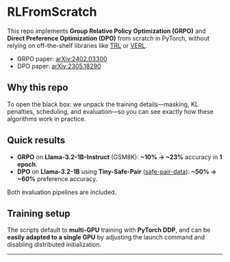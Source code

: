 # RLFromScratch

This repo implements **Group Relative Policy Optimization (GRPO)** and **Direct Preference Optimization (DPO)** from scratch in PyTorch, without relying on off-the-shelf libraries like [TRL](https://github.com/huggingface/trl) or [VERL](https://github.com/volcengine/verl).

- GRPO paper: [arXiv:2402.03300](https://arxiv.org/abs/2402.03300)  
- DPO paper: [arXiv:2305.18290](https://arxiv.org/abs/2305.18290)

## Why this repo

To open the black box: we unpack the training details—masking, KL penalties, scheduling, and evaluation—so you can see exactly how these algorithms work in practice.

## Quick results
- **GRPO** on **Llama-3.2-1B-Instruct** (GSM8K): **~10% → ~23%** accuracy in **1 epoch**.  
- **DPO** on **Llama-3.2-1B** using **Tiny-Safe-Pair** ([safe-pair-data](https://huggingface.co/datasets/Mingyin0312/safe-pair-data)): **~50% → ~60%** preference accuracy.

Both evaluation pipelines are included.

## Training setup

The scripts default to **multi-GPU** training with **PyTorch DDP**, and can be **easily adapted to a single GPU** by adjusting the launch command and disabling distributed initialization.

---